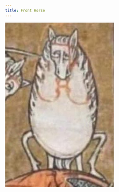 ```yaml
---
title: Front Horse
---
```


![An illustrated horse from a medieval manuscript in distorted front view](front_horse.jpg)
